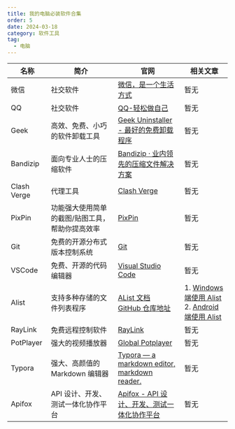 ```yaml
---
title: 我的电脑必装软件合集
order: 5
date: 2024-03-18
category: 软件工具
tag:
  - 电脑
---
```


| 名称        | 简介                                            | 官网                                                                                        | 相关文章                                                                                                                                                                                                                                                                 |
| ----------- | ----------------------------------------------- | ------------------------------------------------------------------------------------------- | ------------------------------------------------------------------------------------------------------------------------------------------------------------------------------------------------------------------------------------------------------------------------ |
| 微信        | 社交软件                                        | [微信，是一个生活方式](https://weixin.qq.com/)                                              | 暂无                                                                                                                                                                                                                                                                     |
| QQ          | 社交软件                                        | [QQ-轻松做自己](https://im.qq.com/index/)                                                   | 暂无                                                                                                                                                                                                                                                                     |
| Geek        | 高效、免费、小巧的软件卸载工具                  | [Geek Uninstaller - 最好的免费卸载程序](https://geekuninstaller.com/)                       | 暂无                                                                                                                                                                                                                                                                     |
| Bandizip    | 面向专业人士的压缩软件                          | [Bandizip · 业内领先的压缩文件解决方案](https://www.bandisoft.com/bandizip/)                | 暂无                                                                                                                                                                                                                                                                     |
| Clash Verge | 代理工具                                        | [Clash Verge](https://clashverge.net/)                                                      | 暂无                                                                                                                                                                                                                                                                     |
| PixPin      | 功能强大使用简单的截图/贴图工具，帮助你提高效率 | [PixPin](https://pixpinapp.com/)                                                            | 暂无                                                                                                                                                                                                                                                                     |
| Git         | 免费的开源分布式版本控制系统                    | [Git](https://git-scm.com/)                                                                 | 暂无                                                                                                                                                                                                                                                                     |
| VSCode      | 免费、开源的代码编辑器                          | [Visual Studio Code](https://code.visualstudio.com/)                                        | 暂无                                                                                                                                                                                                                                                                     |
| Alist       | 支持多种存储的文件列表程序                      | [AList 文档](https://alist.nn.ci/)<br>[GitHub 仓库地址](https://github.com/alist-org/alist) | 1. [Windows 端使用 Alist](https://zhf521.github.io/MyBlog/SoftwareTool/UseSkills/01-Windows%E7%AB%AF%E4%BD%BF%E7%94%A8Alist.html) <br> 2. [Android 端使用 Alist](https://zhf521.github.io/MyBlog/SoftwareTool/UseSkills/02-Android%E7%AB%AF%E4%BD%BF%E7%94%A8Alist.html) |
| RayLink     | 免费远程控制软件                                | [RayLink](https://www.raylink.live/)                                                        | 暂无                                                                                                                                                                                                                                                                     |
| PotPlayer   | 强大的视频播放器                                | [Global Potplayer](https://potplayer.daum.net/)                                             | 暂无                                                                                                                                                                                                                                                                     |
| Typora      | 强大、高颜值的 Markdown 编辑器                  | [Typora — a markdown editor, markdown reader.](https://www.typora.io/)                      | 暂无                                                                                                                                                                                                                                                                     |
| Apifox      | API 设计、开发、测试一体化协作平台              | [Apifox - API 设计、开发、测试一体化协作平台](https://apifox.com/)                          | 暂无                                                                                                                                                                                                                                                                     |
